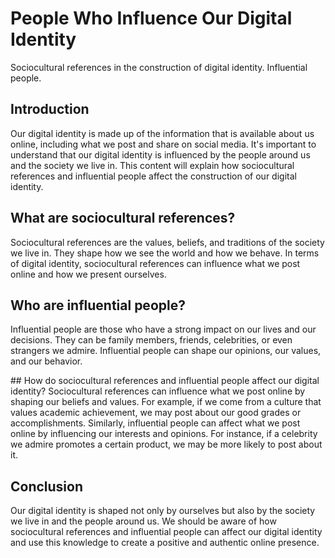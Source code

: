 # People Who Influence Our Digital Identity

Sociocultural references in the construction of digital identity. Influential people.

## Introduction

Our digital identity is made up of the information that is available about us online, including what we post and share on social media. It's important to understand that our digital identity is influenced by the people around us and the society we live in. This content will explain how sociocultural references and influential people affect the construction of our digital identity.

## What are sociocultural references?

Sociocultural references are the values, beliefs, and traditions of the society we live in. They shape how we see the world and how we behave. In terms of digital identity, sociocultural references can influence what we post online and how we present ourselves.

## Who are influential people?

Influential people are those who have a strong impact on our lives and our decisions. They can be family members, friends, celebrities, or even strangers we admire. Influential people can shape our opinions, our values, and our behavior.

## How do sociocultural references and influential people affect our digital identity?
Sociocultural references can influence what we post online by shaping our beliefs and values. For example, if we come from a culture that values academic achievement, we may post about our good grades or accomplishments. Similarly, influential people can affect what we post online by influencing our interests and opinions. For instance, if a celebrity we admire promotes a certain product, we may be more likely to post about it.

## Conclusion
Our digital identity is shaped not only by ourselves but also by the society we live in and the people around us. We should be aware of how sociocultural references and influential people can affect our digital identity and use this knowledge to create a positive and authentic online presence.